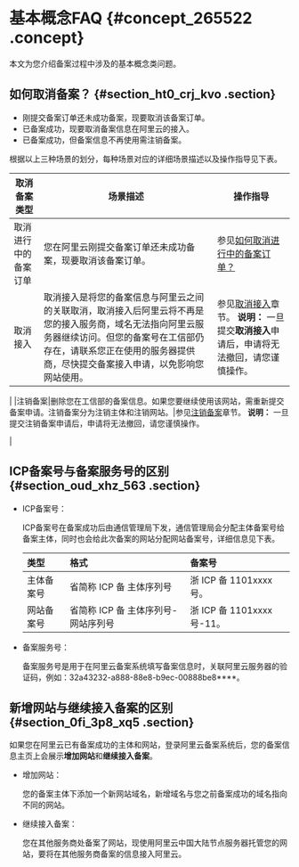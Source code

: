 # 基本概念FAQ {#concept_265522 .concept}

本文为您介绍备案过程中涉及的基本概念类问题。

## 如何取消备案？ {#section_ht0_crj_kvo .section}

-   刚提交备案订单还未成功备案，现要取消该备案订单。
-   已备案成功，现要取消备案信息在阿里云的接入。
-   已备案成功，但备案信息不再使用需注销备案。

根据以上三种场景的划分，每种场景对应的详细场景描述以及操作指导见下表。

|取消备案类型|场景描述|操作指导|
|------|----|----|
|取消进行中的备案订单|您在阿里云刚提交备案订单还未成功备案，现要取消该备案订单。|参见[如何取消进行中的备案订单？](cn.zh-CN/常见问题/备案流程FAQ/验证备案类型FAQ.md#section_d91_125_rkr)|
|取消接入|取消接入是将您的备案信息与阿里云之间的关联取消，取消接入后阿里云将不再是您的接入服务商，域名无法指向阿里云服务器继续访问。但您的备案号在工信部仍存在，请联系您正在使用的服务器提供商，尽快提交备案接入申请，以免影响您网站使用。|参见[取消接入](../../../../cn.zh-CN/管理查看ICP备案信息/取消接入.md#)章节。 **说明：** 一旦提交**取消接入**申请后，申请将无法撤回，请您谨慎操作。

 |
|注销备案|删除您在工信部的备案信息。如果您要继续使用该网站，需重新提交备案申请。注销备案分为注销主体和注销网站。|参见[注销备案](../../../../cn.zh-CN/管理查看ICP备案信息/注销备案/注销备案.md#)章节。 **说明：** 一旦提交注销备案申请后，申请将无法撤回，请您谨慎操作。

 |

## ICP备案号与备案服务号的区别 {#section_oud_xhz_563 .section}

-   ICP备案号：

    ICP备案号在备案成功后由通信管理局下发，通信管理局会分配主体备案号给备案主体，同时也会给此次备案的网站分配网站备案号，详细信息见下表。

    |类型|格式|备案号|
    |:-|:-|:--|
    |主体备案号|省简称 ICP 备 主体序列号|浙 ICP 备 1101xxxx号。|
    |网站备案号|省简称 ICP 备 主体序列号-网站序列号|浙 ICP 备 1101xxxx号-11。|

-   备案服务号：

    备案服务号是用于在阿里云备案系统填写备案信息时，关联阿里云服务器的验证码，例如：32a43232-a888-88e8-b9ec-00888be8\*\*\*\*。


## 新增网站与继续接入备案的区别 {#section_0fi_3p8_xq5 .section}

如果您在阿里云已有备案成功的主体和网站，登录阿里云备案系统后，您的备案信息主页上会展示**增加网站**和**继续接入备案**。

-   增加网站：

    您的备案主体下添加一个新网站域名，新增域名与您之前备案成功的域名指向不同的网站。

-   继续接入备案：

    您在其他服务商处备案了网站，现使用阿里云中国大陆节点服务器托管您的网站，要将在其他服务商备案的信息接入阿里云。


